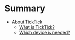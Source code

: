 # Summary

* [About TickTick](README.md)
   * [What is TickTick?](what_is_ticktick.md)
   * [Which device is needed?](which_device_is_needed.md)


